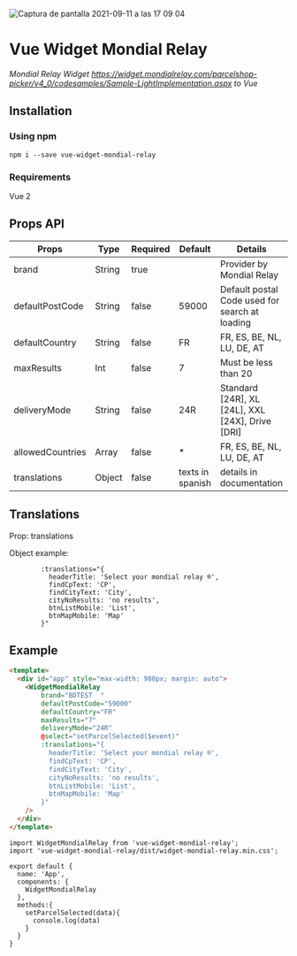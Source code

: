 ![Captura de pantalla 2021-09-11 a las 17 09 04](https://user-images.githubusercontent.com/11529050/132952455-2d93140a-812b-45b1-bb68-a164cc96fea1.png)

# Vue Widget Mondial Relay

_Mondial Relay Widget https://widget.mondialrelay.com/parcelshop-picker/v4_0/codesamples/Sample-LightImplementation.aspx to Vue_

## Installation

### Using npm

`npm i --save vue-widget-mondial-relay`

### Requirements

Vue 2

## Props API

| Props            | Type   | Required | Default          | Details                                          |
| ---------------- | ------ | -------- | ---------------- | ------------------------------------------------ |
| brand            | String | true     |                  | Provider by Mondial Relay                        |
| defaultPostCode  | String | false    | 59000            | Default postal Code used for search at loading   |
| defaultCountry   | String | false    | FR               | FR, ES, BE, NL, LU, DE, AT                       |
| maxResults       | Int    | false    | 7                | Must be less than 20                             |
| deliveryMode     | String | false    | 24R              | Standard [24R], XL [24L], XXL [24X], Drive [DRI] |
| allowedCountries | Array  | false    | \*               | FR, ES, BE, NL, LU, DE, AT                       |
| translations     | Object | false    | texts in spanish | details in documentation                         |

## Translations

Prop: translations

Object example:

```JS
        :translations="{
          headerTitle: 'Select your mondial relay ®',
          findCpText: 'CP',
          findCityText: 'City',
          cityNoResults: 'no results',
          btnListMobile: 'List',
          btnMapMobile: 'Map'
        }"
```

## Example

```HTML
<template>
  <div id="app" style="max-width: 980px; margin: auto">
    <WidgetMondialRelay
        brand="BDTEST  "
        defaultPostCode="59000"
        defaultCountry="FR"
        maxResults="7"
        deliveryMode="24R"
        @select="setParcelSelected($event)"
        :translations="{
          headerTitle: 'Select your mondial relay ®',
          findCpText: 'CP',
          findCityText: 'City',
          cityNoResults: 'no results',
          btnListMobile: 'List',
          btnMapMobile: 'Map'
        }"
    />
  </div>
</template>
```

```JS
import WidgetMondialRelay from 'vue-widget-mondial-relay';
import 'vue-widget-mondial-relay/dist/widget-mondial-relay.min.css';

export default {
  name: 'App',
  components: {
    WidgetMondialRelay
  },
  methods:{
    setParcelSelected(data){
      console.log(data)
    }
  }
}
```
